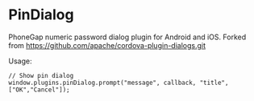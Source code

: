 PinDialog
=========

PhoneGap numeric password dialog plugin for Android and iOS. Forked from https://github.com/apache/cordova-plugin-dialogs.git

Usage:

    // Show pin dialog
    window.plugins.pinDialog.prompt("message", callback, "title", ["OK","Cancel"]);
